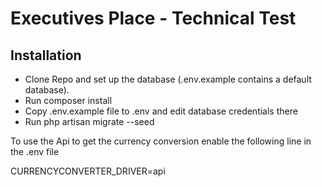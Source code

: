 # Executives Place - Technical Test

## Installation

- Clone Repo and set up the database (.env.example contains a default database). 
- Run composer install
- Copy .env.example file to .env and edit database credentials there
- Run php artisan migrate --seed

To use the Api to get the currency conversion enable the following line in the .env file

CURRENCYCONVERTER_DRIVER=api

